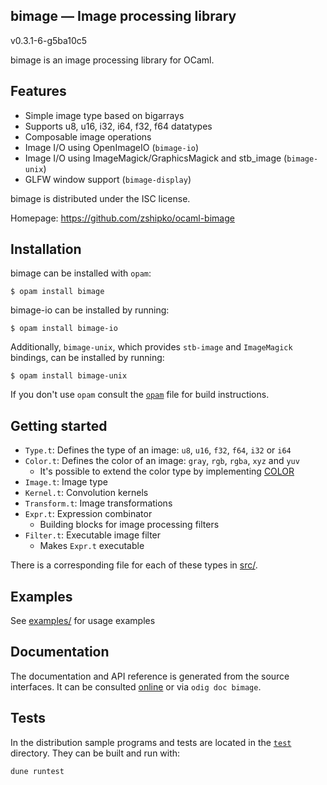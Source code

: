 bimage — Image processing library
-------------------------------------------------------------------------------
v0.3.1-6-g5ba10c5

bimage is an image processing library for OCaml.

## Features

- Simple image type based on bigarrays
- Supports u8, u16, i32, i64, f32, f64 datatypes
- Composable image operations
- Image I/O using OpenImageIO (`bimage-io`)
- Image I/O using ImageMagick/GraphicsMagick and stb_image (`bimage-unix`)
- GLFW window support (`bimage-display`)

bimage is distributed under the ISC license.

Homepage: https://github.com/zshipko/ocaml-bimage

## Installation

bimage can be installed with `opam`:

```
$ opam install bimage
```

bimage-io can be installed by running:

```
$ opam install bimage-io
```

Additionally, `bimage-unix`, which provides `stb-image` and `ImageMagick` bindings, can be installed by running:

```
$ opam install bimage-unix
```

If you don't use `opam` consult the [`opam`](opam) file for build
instructions.

## Getting started

- `Type.t`: Defines the type of an image: `u8`, `u16`, `f32`, `f64`, `i32` or `i64`
- `Color.t`: Defines the color of an image: `gray`, `rgb`, `rgba`, `xyz` and `yuv`
  * It's possible to extend the color type by implementing [COLOR](https://github.com/zshipko/ocaml-bimage/blob/master/src/color.ml)
- `Image.t`: Image type
- `Kernel.t`: Convolution kernels
- `Transform.t`: Image transformations
- `Expr.t`: Expression combinator
  * Building blocks for image processing filters
- `Filter.t`: Executable image filter
  * Makes `Expr.t` executable

There is a corresponding file for each of these types in [src/](https://github.com/zshipko/ocaml-bimage/tree/master/src).

## Examples

See [examples/](https://github.com/zshipko/ocaml-bimage/tree/master/examples) for usage examples

## Documentation

The documentation and API reference is generated from the source
interfaces. It can be consulted [online][doc] or via `odig doc
bimage`.

[doc]: https://zshipko.github.io/ocaml-bimage/

## Tests

In the distribution sample programs and tests are located in the
[`test`](test) directory. They can be built and run
with:

    dune runtest
